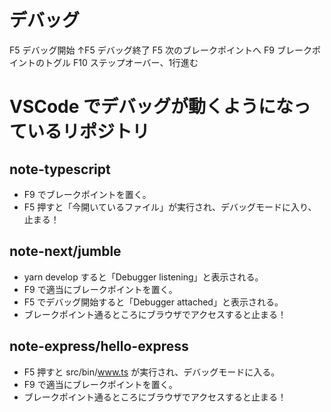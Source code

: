 # デバッグ
F5    デバッグ開始
↑F5  デバッグ終了
F5    次のブレークポイントへ
F9    ブレークポイントのトグル
F10   ステップオーバー、1行進む

# VSCode でデバッグが動くようになっているリポジトリ

## note-typescript
- F9 でブレークポイントを置く。
- F5 押すと「今開いているファイル」が実行され、デバッグモードに入り、止まる！

## note-next/jumble
- yarn develop すると「Debugger listening」と表示される。
- F9 で適当にブレークポイントを置く。
- F5 でデバッグ開始すると「Debugger attached」と表示される。
- ブレークポイント通るところにブラウザでアクセスすると止まる！

## note-express/hello-express
- F5 押すと src/bin/www.ts が実行され、デバッグモードに入る。
- F9 で適当にブレークポイントを置く。
- ブレークポイント通るところにブラウザでアクセスすると止まる！
